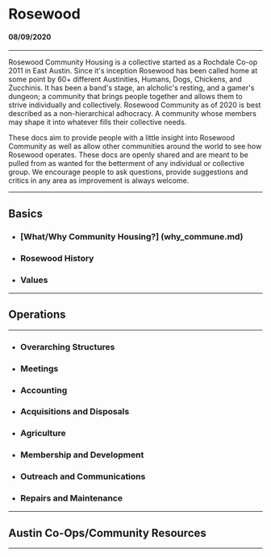 # Rosewood
#### 08/09/2020
---

Rosewood Community Housing is a collective started as a Rochdale Co-op 2011 in East Austin. Since it's inception Rosewood has been called home at some point by 60+ different Austinities, Humans, Dogs, Chickens, and Zucchinis. It has been a band's stage, an alcholic's resting, and a gamer's dungeon; a community that brings people together and allows them to strive individually and collectively. 
Rosewood Community as of 2020 is best described as a non-hierarchical adhocracy. A community whose members may shape it into whatever fills their collective needs. 

These docs aim to provide people with a little insight into Rosewood Community as well as allow other communities around the world to see how Rosewood operates. These docs are openly shared and are meant to be pulled from as wanted for the betterment of any individual or collective group. We encourage people to ask questions, provide suggestions and critics in any area as improvement is always welcome. 

---

## Basics

- ### [What/Why Community Housing?] (why_commune.md)
- ### Rosewood History
- ### Values

---

## Operations

---

- ### Overarching Structures
- ### Meetings
- ### Accounting
- ### Acquisitions and Disposals
- ### Agriculture
- ### Membership and Development
- ### Outreach and Communications
- ### Repairs and Maintenance 

---

## Austin Co-Ops/Community Resources

---